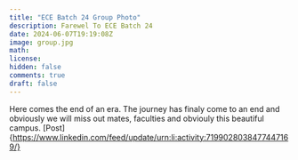```yaml
---
title: "ECE Batch 24 Group Photo"
description: Farewel To ECE Batch 24
date: 2024-06-07T19:19:08Z
image: group.jpg
math: 
license: 
hidden: false
comments: true
draft: false
---
```


Here comes the end of an era. The journey has finaly come to an end and obviously we will miss out mates, faculties and obviouly this beautiful campus. [Post]{https://www.linkedin.com/feed/update/urn:li:activity:7199028038477447169/}